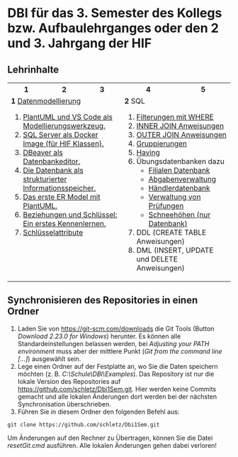 # DBI für das 3. Semester des Kollegs bzw. Aufbaulehrganges oder den 2 und 3. Jahrgang der HIF

## Lehrinhalte

<table>
    <tr>
        <th>1</th> <th>2</th> <th>3</th> <th>4</th> <th>5</th>
    </tr>
    <tr>
        <td colspan="3" valign="top">
            <b>1</b> <a href="10_Modellierung/README.md">Datenmodellierung</a>
            <ol>
                <li><a href="10_Modellierung/plantuml.md">PlantUML und VS Code als Modellierungswerkzeug.</a></li>
                <li><a href="10_Modellierung/SqlServer/README.md">SQL Server als Docker Image (für HIF Klassen).</a></li>
                <li><a href="10_Modellierung/Dbeaver/README.md">DBeaver als Datenbankeditor.</a></li>
                <li><a href="10_Modellierung/10_Intro.md">Die Datenbank als strukturierter Informationsspeicher.</a></li>
                <li><a href="10_Modellierung/20_PlantUmlErModel.md">Das erste ER Model mit PlantUML.</a></li>
                <li><a href="10_Modellierung/30_RelationsAndKeys.md">Beziehungen und Schlüssel: Ein erstes Kennenlernen.</a></li>
                <li><a href="10_Modellierung/40_Keys.md">Schlüsselattribute</a></li>
            </ol>
        </td>    
        <td colspan="2" valign="top">
            <b>2</b> SQL
            <ol>
                <li><a href="01_SQL Basics/02_Abfragen.md">Filterungen mit WHERE</a></li>
                <li><a href="01_SQL Basics/03_InnerJoin.md">INNER JOIN Anweisungen</a></li>
                <li><a href="01_SQL Basics/04_OuterJoin.md">OUTER JOIN Anweisungen</a></li>
                <li><a href="01_SQL Basics/05_Gruppierungen.md">Gruppierungen</a></li>
                <li><a href="01_SQL Basics/06_Having.md">Having</a></li>
                <li>Übungsdatenbanken dazu
                <ul>
                    <li><a href="01_SQL Basics/Uebungen/FilialDb">Filialen Datenbank</a></li>
                    <li><a href="01_SQL Basics/Uebungen/TeamsDb">Abgabenverwaltung</a></li>
                    <li><a href="01_SQL Basics/Uebungen/HaendlerDb">Händlerdatenbank</a></li>
                    <li><a href="01_SQL Basics/Uebungen/SemesterpruefungDb">Verwaltung von Prüfungen</a></li>
                    <li><a href="01_SQL Basics/Uebungen/SchneeDb">Schneehöhen (nur Datenbank)</a></li>
                </ul>
                </li>
                <li>DDL (CREATE TABLE Anweisungen)</li>
                <li>DML (INSERT, UPDATE und DELETE Anweisungen)</li>
            </ol>
        </td>
    </tr>
</table>

## Synchronisieren des Repositories in einen Ordner

1. Laden Sie von https://git-scm.com/downloads die Git Tools (Button *Download 2.23.0 for Windows*)
    herunter. Es können alle Standardeinstellungen belassen werden, bei *Adjusting your PATH environment*
    muss aber der mittlere Punkt (*Git from the command line [...]*) ausgewählt sein.
2. Lege einen Ordner auf der Festplatte an, wo Sie die Daten speichern möchten 
    (z. B. *C:\Schule\DBI\Examples*). Das
    Repository ist nur die lokale Version des Repositories auf https://github.com/schletz/Dbi1Sem.git.
    Hier werden keine Commits gemacht und alle lokalen Änderungen dort werden bei der 
    nächsten Synchronisation überschrieben.
3. Führen Sie in diesem Ordner den folgenden Befehl aus:

```text
git clone https://github.com/schletz/Dbi1Sem.git
```

Um Änderungen auf den Rechner zu Übertragen, können Sie die Datei *resetGit.cmd* ausführen.
Alle lokalen Änderungen gehen dabei verloren!
